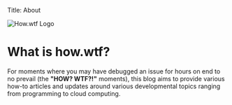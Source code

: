 Title: About

![How.wtf Logo]({static}/images/logo.png)

# What is how.wtf?

For moments where you may have debugged an issue for hours on end to no prevail (the **"HOW? WTF?!"** moments), this blog aims to provide various how-to articles and updates around various developmental topics ranging from programming to cloud computing. 